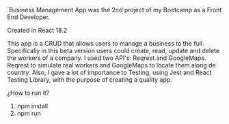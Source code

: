 `Business Management App was the 2nd project of my Bootcamp as a Front End Developer. 

Created in React 18.2
 
This app is a CRUD that allows users to manage a business to the full. Specifically in this beta version users could create, read, update and delete the workers of a company. I used two API's: Reqrest and GoogleMaps. Reqrest to simulate real workers and GoogleMaps to locate them along de country.
Also, I gave a lot of importance to Testing, using Jest and React Testing Library, with the purpose of creating a quality app.



¿How to run it?
1) npm install
2) npm run
